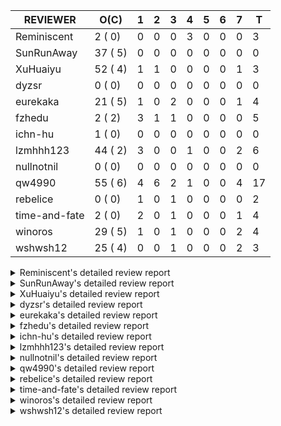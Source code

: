 |   REVIEWER    |  O(C)   | 1 | 2 | 3 | 4 | 5 | 6 | 7 | T  |
|---------------|---------|---|---|---|---|---|---|---|----|
| Reminiscent   |  2 ( 0) | 0 | 0 | 0 | 3 | 0 | 0 | 0 |  3 |
| SunRunAway    | 37 ( 5) | 0 | 0 | 0 | 0 | 0 | 0 | 0 |  0 |
| XuHuaiyu      | 52 ( 4) | 1 | 1 | 0 | 0 | 0 | 0 | 1 |  3 |
| dyzsr         |  0 ( 0) | 0 | 0 | 0 | 0 | 0 | 0 | 0 |  0 |
| eurekaka      | 21 ( 5) | 1 | 0 | 2 | 0 | 0 | 0 | 1 |  4 |
| fzhedu        |  2 ( 2) | 3 | 1 | 1 | 0 | 0 | 0 | 0 |  5 |
| ichn-hu       |  1 ( 0) | 0 | 0 | 0 | 0 | 0 | 0 | 0 |  0 |
| lzmhhh123     | 44 ( 2) | 3 | 0 | 0 | 1 | 0 | 0 | 2 |  6 |
| nullnotnil    |  0 ( 0) | 0 | 0 | 0 | 0 | 0 | 0 | 0 |  0 |
| qw4990        | 55 ( 6) | 4 | 6 | 2 | 1 | 0 | 0 | 4 | 17 |
| rebelice      |  0 ( 0) | 1 | 0 | 1 | 0 | 0 | 0 | 0 |  2 |
| time-and-fate |  2 ( 0) | 2 | 0 | 1 | 0 | 0 | 0 | 1 |  4 |
| winoros       | 29 ( 5) | 1 | 0 | 1 | 0 | 0 | 0 | 2 |  4 |
| wshwsh12      | 25 ( 4) | 0 | 0 | 1 | 0 | 0 | 0 | 2 |  3 |


<details> 
  <summary>Reminiscent's detailed review report</summary> 

## To Be Reviewed

|    REPO    |                                                                   PR                                                                   | C | LASTED |
|------------|----------------------------------------------------------------------------------------------------------------------------------------|---|--------|
| tidb/21896 | [planner: fix union doesn't handle collate correctly (#21854)](https://github.com/pingcap/tidb/pull/21896)                             |   | 45d19h |
| tidb/22354 | [planner: do not cache prepared plan if optimization depends on mutable constant (#22349)](https://github.com/pingcap/tidb/pull/22354) |   | 23d22h |


## Reviewed in Last 7 Days

|    REPO    |                                                                PR                                                                 | C | D |   R   |
|------------|-----------------------------------------------------------------------------------------------------------------------------------|---|---|-------|
| tidb/22641 | [*: do not report error for prepared stmt execution if tidb_snapshot is set (#22568)](https://github.com/pingcap/tidb/pull/22641) |   | 4 | 1h    |
| tidb/22330 | [planner: check error when correlatedAggregateResolver leaves ast.Node (#22222)](https://github.com/pingcap/tidb/pull/22330)      |   | 4 | 21d3h |
| tidb/22568 | [*: do not report error for prepared stmt execution if tidb_snapshot is set](https://github.com/pingcap/tidb/pull/22568)          |   | 4 | 4d20h |


</details> 


<details> 
  <summary>SunRunAway's detailed review report</summary> 

## To Be Reviewed

|     REPO     |                                                                      PR                                                                       | C | LASTED  |
|--------------|-----------------------------------------------------------------------------------------------------------------------------------------------|---|---------|
| docs-cn/4913 | [explain: add indexes](https://github.com/pingcap/docs-cn/pull/4913)                                                                          |   | 80d17h  |
| tidb/15370   | [planner,executor: Refactor Shuffle and implement parallel Sort](https://github.com/pingcap/tidb/pull/15370)                                  | Y | 327d18h |
| docs-cn/4933 | [explain: add joins](https://github.com/pingcap/docs-cn/pull/4933)                                                                            |   | 76d20h  |
| tidb/15462   | [executor: implement `graceHashJoin`](https://github.com/pingcap/tidb/pull/15462)                                                             | Y | 323d17h |
| tidb/16967   | [executor: Refactor Shuffle and implement parallel sort (executor part)](https://github.com/pingcap/tidb/pull/16967)                          | Y | 278d10h |
| tidb/17238   | [*: refactor table.Allocator to improve readability](https://github.com/pingcap/tidb/pull/17238)                                              |   | 265d18h |
| tidb/19120   | [executor: Concurrently fetch chunks and insert them to a concurrent hash table in hash build](https://github.com/pingcap/tidb/pull/19120)    |   | 177d21h |
| tidb/19178   | [executor: Refactor probe channel](https://github.com/pingcap/tidb/pull/19178)                                                                |   | 175d16h |
| tidb/19347   | [executor: support new syntax `create/drop binding for digest` for tidb dashboard usage](https://github.com/pingcap/tidb/pull/19347)          |   | 167d23h |
| tidb/19807   | [executor: parallel evaluation for hash aggregate distinct](https://github.com/pingcap/tidb/pull/19807)                                       |   | 153d10h |
| tidb/19900   | [executor: enable inline projection for sort&topN](https://github.com/pingcap/tidb/pull/19900)                                                | Y | 148d18h |
| tidb/20140   | [expressions: Support `bin-to-uuid` and `uuid-to-bin`](https://github.com/pingcap/tidb/pull/20140)                                            |   | 135d22h |
| tidb/20220   | [*: new secondary index value format](https://github.com/pingcap/tidb/pull/20220)                                                             |   | 132d16h |
| tidb/20316   | [docs/design: add design doc for index usage information](https://github.com/pingcap/tidb/pull/20316)                                         |   | 127d17h |
| tidb/20335   | [planner, executor: enable inline projection for Selection](https://github.com/pingcap/tidb/pull/20335)                                       | Y | 124d17h |
| tidb/20360   | [planner: refine explain info for batch cop](https://github.com/pingcap/tidb/pull/20360)                                                      |   | 118d22h |
| tidb/20397   | [parser: replace ast.SelectLockInShareMode with ast.SelectLockForShare](https://github.com/pingcap/tidb/pull/20397)                           |   | 116d18h |
| tidb/20615   | [utils: Avoid panic when getting memory](https://github.com/pingcap/tidb/pull/20615)                                                          |   | 104d2h  |
| tidb/20689   | [expression: make TIME function compatible with MySQL (#19158)](https://github.com/pingcap/tidb/pull/20689)                                   |   | 99d20h  |
| tidb/20752   | [*: trace statsCache and preparePlanCache by Global memory tracker.](https://github.com/pingcap/tidb/pull/20752)                              |   | 94d22h  |
| tidb/20765   | [planner: support stable result mode](https://github.com/pingcap/tidb/pull/20765)                                                             |   | 94d16h  |
| tidb/21207   | [planner: fix the inappropriate out-of-range range estimation rule](https://github.com/pingcap/tidb/pull/21207)                               |   | 73d18h  |
| tidb/21277   | [executor: fix split table with large integers](https://github.com/pingcap/tidb/pull/21277)                                                   |   | 71d19h  |
| tidb/21364   | [expression: Add test cases to cover the cases when invalid int value is casted as TIME (#18653)](https://github.com/pingcap/tidb/pull/21364) |   | 67d1h   |
| tidb/21381   | [*: optimize analyze cluster index table](https://github.com/pingcap/tidb/pull/21381)                                                         |   | 66d17h  |
| tidb/21386   | [expression: Disable cast decimal as string push down to TiFlash](https://github.com/pingcap/tidb/pull/21386)                                 |   | 66d16h  |
| tidb/21834   | [planner: enhanced index range calculation plan](https://github.com/pingcap/tidb/pull/21834)                                                  |   | 50d18h  |
| tidb/21876   | [planner: bypass the DNF restriction if index merge hint is specified (#20799)](https://github.com/pingcap/tidb/pull/21876)                   |   | 48d19h  |
| tidb/21878   | [planner: do not push down lock to pointGet/bacthPointGet when selection exists](https://github.com/pingcap/tidb/pull/21878)                  |   | 48d18h  |
| tidb/21956   | [planner/preprocessor: disallow into-outfile clause in some place](https://github.com/pingcap/tidb/pull/21956)                                |   | 43d22h  |
| tidb/22026   | [expression: separated arithmeticPlusIntSig](https://github.com/pingcap/tidb/pull/22026)                                                      |   | 41d20h  |
| tidb/22043   | [planner, executor: enhance the limit pushdown rule.](https://github.com/pingcap/tidb/pull/22043)                                             |   | 39d10h  |
| tidb/22114   | [test: fix globalkilltest (#21987)](https://github.com/pingcap/tidb/pull/22114)                                                               |   | 36d12h  |
| tidb/22181   | [planner, expression: fix error when using IN combined with subquery (#22080)](https://github.com/pingcap/tidb/pull/22181)                    |   | 30d17h  |
| tidb/22217   | [*: rewrite origin SQL with default DB for SQL bindings (#21275)](https://github.com/pingcap/tidb/pull/22217)                                 |   | 29d17h  |
| tidb/22365   | [planner: check index valid while forUpdateRead (#22152)](https://github.com/pingcap/tidb/pull/22365)                                         |   | 23d18h  |
| tidb/22379   | [[experiment] executor: allow aggregation to spill disk when running out of memory quota](https://github.com/pingcap/tidb/pull/22379)         |   | 22d19h  |


## Reviewed in Last 7 Days

| REPO | PR | C | D | R |
|------|----|---|---|---|


</details> 


<details> 
  <summary>XuHuaiyu's detailed review report</summary> 

## To Be Reviewed

|     REPO     |                                                                              PR                                                                              | C | LASTED  |
|--------------|--------------------------------------------------------------------------------------------------------------------------------------------------------------|---|---------|
| tidb/19292   | [planner: suppport left join in join reorder](https://github.com/pingcap/tidb/pull/19292)                                                                    |   | 169d16h |
| docs-cn/5323 | [Update parameter type description](https://github.com/pingcap/docs-cn/pull/5323)                                                                            |   | 17d18h  |
| tidb/19900   | [executor: enable inline projection for sort&topN](https://github.com/pingcap/tidb/pull/19900)                                                               | Y | 148d18h |
| tidb/19957   | [executor: add builtin aggregate function `json_arrayagg`](https://github.com/pingcap/tidb/pull/19957)                                                       | Y | 146d13h |
| tidb/20040   | [planner, expression: take NullFlag into consideration when optimize the `int non-const` <cmp > `non-int const`](https://github.com/pingcap/tidb/pull/20040) | Y | 141d13h |
| tidb/20140   | [expressions: Support `bin-to-uuid` and `uuid-to-bin`](https://github.com/pingcap/tidb/pull/20140)                                                           |   | 135d22h |
| tidb/20311   | [expression: fix overflow error when convert bit to int64 (#20266)](https://github.com/pingcap/tidb/pull/20311)                                              |   | 127d21h |
| tidb/20350   | [executor: support read global indexes in IndexMergeReader and index join](https://github.com/pingcap/tidb/pull/20350)                                       | Y | 121d13h |
| tidb/20505   | [*: Add metrics for oom-action and sql memory usage.](https://github.com/pingcap/tidb/pull/20505)                                                            |   | 108d18h |
| tidb/20576   | [*: fix stats feedback after tableReader handle multiple ranges](https://github.com/pingcap/tidb/pull/20576)                                                 |   | 106d12h |
| tidb/20613   | [executor: fix issue of hash join fetch time inaccurate](https://github.com/pingcap/tidb/pull/20613)                                                         |   | 104d13h |
| tidb/20752   | [*: trace statsCache and preparePlanCache by Global memory tracker.](https://github.com/pingcap/tidb/pull/20752)                                             |   | 94d22h  |
| tidb/20790   | [collation: add pinyin collation for chinese charset support](https://github.com/pingcap/tidb/pull/20790)                                                    |   | 93d20h  |
| tidb/20793   | [planner, executor: enable inline projection for Apply](https://github.com/pingcap/tidb/pull/20793)                                                          |   | 93d20h  |
| tidb/20905   | [planner: fix statement-optimize not work in `TryFastPlan`](https://github.com/pingcap/tidb/pull/20905)                                                      |   | 90d17h  |
| tidb/20972   | [expression: POC implementation of Vitess hashing algorithm.](https://github.com/pingcap/tidb/pull/20972)                                                    |   | 86d0h   |
| tidb/21064   | [planner, executor: fix cast not check error](https://github.com/pingcap/tidb/pull/21064)                                                                    |   | 81d8h   |
| tidb/21149   | [executor:Add runtime stat for IndexMergeReaderExecutor (#20653)](https://github.com/pingcap/tidb/pull/21149)                                                |   | 77d14h  |
| tidb/21228   | [executor: return the result immediately when combining LIMIT row_count with DISTINCT](https://github.com/pingcap/tidb/pull/21228)                           |   | 73d13h  |
| tidb/21304   | [executor: Add the HashAggExec runtime information (#20577)](https://github.com/pingcap/tidb/pull/21304)                                                     |   | 71d12h  |
| tidb/21334   | [*: make rollback work on user-defined variables](https://github.com/pingcap/tidb/pull/21334)                                                                |   | 70d13h  |
| tidb/21340   | [executor: initialize expensive query handler on domain creation](https://github.com/pingcap/tidb/pull/21340)                                                |   | 69d23h  |
| tidb/21476   | [planner: check for decimal format in cast expr (#20836)](https://github.com/pingcap/tidb/pull/21476)                                                        |   | 63d15h  |
| tidb/21536   | [executor: add slow-log file meta cache to avoid repeat read file meta information](https://github.com/pingcap/tidb/pull/21536)                              |   | 59d14h  |
| tidb/21564   | [ddl: fix Incorrect behavior of NO_ZERO_DATE when altering table](https://github.com/pingcap/tidb/pull/21564)                                                |   | 58d15h  |
| tidb/21626   | [test: convert test to benchmard test to make ci stable (#21616)](https://github.com/pingcap/tidb/pull/21626)                                                |   | 56d22h  |
| tidb/21680   | [planner: report error when ORDER BY conflicts with DISTINCT (#21286)](https://github.com/pingcap/tidb/pull/21680)                                           |   | 55d16h  |
| tidb/21839   | [planner/core: add 'split table using statistics' statement](https://github.com/pingcap/tidb/pull/21839)                                                     |   | 50d15h  |
| tidb/21853   | [expression: fix compatibility behaviors in time_format with MySQL (#21559)](https://github.com/pingcap/tidb/pull/21853)                                     |   | 49d18h  |
| tidb/21896   | [planner: fix union doesn't handle collate correctly (#21854)](https://github.com/pingcap/tidb/pull/21896)                                                   |   | 45d19h  |
| tidb/22014   | [executor: fix unstable test Issue16696 (#22009)](https://github.com/pingcap/tidb/pull/22014)                                                                |   | 42d16h  |
| tidb/22131   | [privilege: remove leading and trailing space when create user and role](https://github.com/pingcap/tidb/pull/22131)                                         |   | 35d19h  |
| tidb/22149   | [session: set process info before building plan (#22101)](https://github.com/pingcap/tidb/pull/22149)                                                        |   | 31d19h  |
| tidb/22163   | [expression: separated arithmeticMinusIntSig](https://github.com/pingcap/tidb/pull/22163)                                                                    |   | 31d13h  |
| tidb/22186   | [executor: fix select into outfile with year type column has no data (#22175)](https://github.com/pingcap/tidb/pull/22186)                                   |   | 30d16h  |
| tidb/22294   | [planner, table: optimize the list partition pruner for range query](https://github.com/pingcap/tidb/pull/22294)                                             |   | 27d19h  |
| tidb/22307   | [ddl: fix update can see columns not public](https://github.com/pingcap/tidb/pull/22307)                                                                     |   | 27d15h  |
| tidb/22381   | [planner: check schema stale for plan cache when forUpdateRead](https://github.com/pingcap/tidb/pull/22381)                                                  |   | 22d14h  |
| tidb/22407   | [types: fix return err when decimal from string value](https://github.com/pingcap/tidb/pull/22407)                                                           |   | 20d19h  |
| tidb/22418   | [expression: Optimize builtinArithmeticModRealSig and builtinGreatestDecimalSig using MergeNull method](https://github.com/pingcap/tidb/pull/22418)          |   | 17d23h  |
| tidb/22426   | [expression: fix bugs in builtinfunction ArithmeticMinusInt logic](https://github.com/pingcap/tidb/pull/22426)                                               |   | 17d16h  |
| tidb/22432   | [types,execute: fix errcode return like mysql when inserting incorrect int value ](https://github.com/pingcap/tidb/pull/22432)                               |   | 16d21h  |
| tidb/22463   | [executor: make memory tracker for aggregate more accurate.](https://github.com/pingcap/tidb/pull/22463)                                                     |   | 14d23h  |
| tidb/22472   | [planner, statistics: build the global statistics for the partition table](https://github.com/pingcap/tidb/pull/22472)                                       |   | 14d16h  |
| tidb/22507   | [types: fix the bug about the wrong query result for decimal type ](https://github.com/pingcap/tidb/pull/22507)                                              |   | 10d23h  |
| tidb/22616   | [expression: from_unixtime accept 64-bit integers](https://github.com/pingcap/tidb/pull/22616)                                                               |   | 6d23h   |
| tidb/22617   | [metrics: fix wrong bucket name of coprocessor cache (#22454)](https://github.com/pingcap/tidb/pull/22617)                                                   |   | 6d22h   |
| tidb/22624   | [ planner: not pruning column used by union scan condition (#21640)](https://github.com/pingcap/tidb/pull/22624)                                             |   | 6d16h   |
| tidb/22640   | [*: refactor ExecuteInternal to return single resultset (#22546)](https://github.com/pingcap/tidb/pull/22640)                                                |   | 3d20h   |
| tidb/22696   | [expression: enable arithmetic Mod push down](https://github.com/pingcap/tidb/pull/22696)                                                                    |   | 1d17h   |
| tidb/22711   | [executor: Fix inline schema name](https://github.com/pingcap/tidb/pull/22711)                                                                               |   | 1d11h   |
| tidb/22722   | [planner, errno: make error code of ErrMixOfGroupFuncAndFields consistent with MySQL](https://github.com/pingcap/tidb/pull/22722)                            |   | 20h     |


## Reviewed in Last 7 Days

|    REPO    |                                                         PR                                                         | C | D |   R   |
|------------|--------------------------------------------------------------------------------------------------------------------|---|---|-------|
| tidb/22724 | [executor: fix load data losing connection when batch_dml_size is set](https://github.com/pingcap/tidb/pull/22724) |   | 1 | 2h    |
| tidb/22463 | [executor: make memory tracker for aggregate more accurate.](https://github.com/pingcap/tidb/pull/22463)           |   | 2 | 13d7h |
| tidb/22454 | [metrics: fix wrong bucket name of coprocessor cache](https://github.com/pingcap/tidb/pull/22454)                  |   | 7 | 8d17h |


</details> 


<details> 
  <summary>dyzsr's detailed review report</summary> 

## To Be Reviewed

| REPO | PR | C | LASTED |
|------|----|---|--------|


## Reviewed in Last 7 Days

| REPO | PR | C | D | R |
|------|----|---|---|---|


</details> 


<details> 
  <summary>eurekaka's detailed review report</summary> 

## To Be Reviewed

|    REPO    |                                                                   PR                                                                   | C | LASTED  |
|------------|----------------------------------------------------------------------------------------------------------------------------------------|---|---------|
| tidb/14729 | [planner: fix constant propagation for PredicatePushDown](https://github.com/pingcap/tidb/pull/14729)                                  | Y | 359d17h |
| tidb/14831 | [planner/cascades: add implementationRule for IndexLookUpJoin](https://github.com/pingcap/tidb/pull/14831)                             |   | 352d17h |
| tidb/15090 | [planner/cascades: refine the row count estimation of TiKV layer Selection](https://github.com/pingcap/tidb/pull/15090)                |   | 338d17h |
| tidb/15157 | [planner/cascades: implement `HashCode` method for all the LogicalPlans](https://github.com/pingcap/tidb/pull/15157)                   | Y | 336d14h |
| tidb/15335 | [planner/cascades: add transformation rule PullAggregationUpApply & EliminateMaxOneRow](https://github.com/pingcap/tidb/pull/15335)    |   | 329d17h |
| tidb/15370 | [planner,executor: Refactor Shuffle and implement parallel Sort](https://github.com/pingcap/tidb/pull/15370)                           | Y | 327d18h |
| tidb/17276 | [planner/cascades: add rule InjectProjectionBelowSort](https://github.com/pingcap/tidb/pull/17276)                                     | Y | 262d8h  |
| tidb/18882 | [planner, executor: add explain for `MetricSummaryTableExtractor`](https://github.com/pingcap/tidb/pull/18882)                         | Y | 189d17h |
| tidb/19347 | [executor: support new syntax `create/drop binding for digest` for tidb dashboard usage](https://github.com/pingcap/tidb/pull/19347)   |   | 167d23h |
| tidb/20877 | [statistics: collect index usage information](https://github.com/pingcap/tidb/pull/20877)                                              |   | 91d16h  |
| tidb/21444 | [planner: ignore anonymous index while tiflash replica is available](https://github.com/pingcap/tidb/pull/21444)                       |   | 64d12h  |
| tidb/21680 | [planner: report error when ORDER BY conflicts with DISTINCT (#21286)](https://github.com/pingcap/tidb/pull/21680)                     |   | 55d16h  |
| tidb/21994 | [range: fix overflow value access index ](https://github.com/pingcap/tidb/pull/21994)                                                  |   | 42d22h  |
| tidb/22342 | [session: fix two cases when updating bind info (#22338)](https://github.com/pingcap/tidb/pull/22342)                                  |   | 24d18h  |
| tidb/22354 | [planner: do not cache prepared plan if optimization depends on mutable constant (#22349)](https://github.com/pingcap/tidb/pull/22354) |   | 23d22h  |
| tidb/22369 | [session: fix the duplicate binding case when updating bind info (#22367)](https://github.com/pingcap/tidb/pull/22369)                 |   | 23d17h  |
| tidb/22416 | [core: fix subQuery at projection in only_full_group](https://github.com/pingcap/tidb/pull/22416)                                      |   | 19d11h  |
| tidb/22559 | [planner: split test data from test cases in cbo_test.go](https://github.com/pingcap/tidb/pull/22559)                                  |   | 8d19h   |
| tidb/22725 | [planner, distsql: fix the behaviour of building ranges for TiFlash](https://github.com/pingcap/tidb/pull/22725)                       |   | 19h     |
| tidb/22733 | [bindinfo: use new sql apis (#22653)](https://github.com/pingcap/tidb/pull/22733)                                                      |   | 15h     |
| tidb/22734 | [bindinfo: use new sql apis (#22653)](https://github.com/pingcap/tidb/pull/22734)                                                      |   | 15h     |


## Reviewed in Last 7 Days

|        REPO         |                                                        PR                                                        | C | D |   R    |
|---------------------|------------------------------------------------------------------------------------------------------------------|---|---|--------|
| tidb/22653          | [bindinfo: use new sql apis](https://github.com/pingcap/tidb/pull/22653)                                         |   | 1 | 2d9h   |
| docs-cn/5468        | [Fix a typo in a statement example](https://github.com/pingcap/docs-cn/pull/5468)                                |   | 3 | 0h     |
| automated-tests/534 | [add spm 2.0 ticases](https://github.com/pingcap/automated-tests/pull/534)                                       |   | 3 | 73d20h |
| tidb/22624          | [ planner: not pruning column used by union scan condition (#21640)](https://github.com/pingcap/tidb/pull/22624) |   | 7 | 0h     |


</details> 


<details> 
  <summary>fzhedu's detailed review report</summary> 

## To Be Reviewed

|    REPO    |                                                   PR                                                   | C | LASTED  |
|------------|--------------------------------------------------------------------------------------------------------|---|---------|
| tidb/19845 | [expression:fix FORMAT compatibility issue #11206](https://github.com/pingcap/tidb/pull/19845)         | Y | 150d15h |
| tidb/20117 | [optimizer: fix issue on incorrect result of natural join](https://github.com/pingcap/tidb/pull/20117) | Y | 136d20h |


## Reviewed in Last 7 Days

|    REPO    |                                                              PR                                                              | C | D |   R    |
|------------|------------------------------------------------------------------------------------------------------------------------------|---|---|--------|
| tics/1417  | [Add mock mpp tests](https://github.com/pingcap/tics/pull/1417)                                                              |   | 1 | 1d11h  |
| tidb/22713 | [expression: Add warning info for exprs that can not be pushed to storage layer](https://github.com/pingcap/tidb/pull/22713) |   | 1 | 11h    |
| tidb/22725 | [planner, distsql: fix the behaviour of building ranges for TiFlash](https://github.com/pingcap/tidb/pull/22725)             |   | 1 | 3h     |
| tidb/22428 | [unistore/cophandler: change the logic of mpp execution in unit test.](https://github.com/pingcap/tidb/pull/22428)           |   | 2 | 15d14h |
| tidb/22662 | [planner/core: let mpp support partition tables](https://github.com/pingcap/tidb/pull/22662)                                 |   | 3 | 7h     |


</details> 


<details> 
  <summary>ichn-hu's detailed review report</summary> 

## To Be Reviewed

|    REPO    |                                                            PR                                                            | C | LASTED |
|------------|--------------------------------------------------------------------------------------------------------------------------|---|--------|
| tidb/21853 | [expression: fix compatibility behaviors in time_format with MySQL (#21559)](https://github.com/pingcap/tidb/pull/21853) |   | 49d18h |


## Reviewed in Last 7 Days

| REPO | PR | C | D | R |
|------|----|---|---|---|


</details> 


<details> 
  <summary>lzmhhh123's detailed review report</summary> 

## To Be Reviewed

|     REPO     |                                                                  PR                                                                   | C | LASTED  |
|--------------|---------------------------------------------------------------------------------------------------------------------------------------|---|---------|
| tidb/14729   | [planner: fix constant propagation for PredicatePushDown](https://github.com/pingcap/tidb/pull/14729)                                 | Y | 359d17h |
| docs-cn/4913 | [explain: add indexes](https://github.com/pingcap/docs-cn/pull/4913)                                                                  |   | 80d17h  |
| tidb/17414   | [add curCost based join reorder algorithm](https://github.com/pingcap/tidb/pull/17414)                                                |   | 254d18h |
| tidb/19347   | [executor: support new syntax `create/drop binding for digest` for tidb dashboard usage](https://github.com/pingcap/tidb/pull/19347)  |   | 167d23h |
| tidb/19698   | [*: update test cases to support new collation enabled by default](https://github.com/pingcap/tidb/pull/19698)                        |   | 155d22h |
| tidb/20044   | [expression: Add column nullability checking before "refine args"](https://github.com/pingcap/tidb/pull/20044)                        | Y | 141d7h  |
| tidb/20444   | [expression: add json_merge_patch](https://github.com/pingcap/tidb/pull/20444)                                                        |   | 113d21h |
| tidb/20465   | [expression: add uuidShortFunction](https://github.com/pingcap/tidb/pull/20465)                                                       |   | 112d19h |
| tidb/20505   | [*: Add metrics for oom-action and sql memory usage.](https://github.com/pingcap/tidb/pull/20505)                                     |   | 108d18h |
| tidb/20618   | [planner: fix update generated columns error](https://github.com/pingcap/tidb/pull/20618)                                             |   | 103d20h |
| tidb/20642   | [executor: modify admin executors to support partitioned table with global index](https://github.com/pingcap/tidb/pull/20642)         |   | 101d15h |
| tidb/20825   | [executor: add diagnosis rule to check Transparent Huge Pages(THP) enabled (#20611)](https://github.com/pingcap/tidb/pull/20825)      |   | 92d18h  |
| tidb/20903   | [planner: fix confused and unnecessary double-projection in plans.](https://github.com/pingcap/tidb/pull/20903)                       |   | 90d17h  |
| tidb/21018   | [planner: don't push down null sensitive join conditions (#19620)](https://github.com/pingcap/tidb/pull/21018)                        |   | 84d16h  |
| tidb/21051   | [executor: change read slow-log file module to concurrent](https://github.com/pingcap/tidb/pull/21051)                                |   | 83d14h  |
| tidb/21195   | [brie: integrate lightning to suport IMPORT statement](https://github.com/pingcap/tidb/pull/21195)                                    |   | 73d22h  |
| tidb/21334   | [*: make rollback work on user-defined variables](https://github.com/pingcap/tidb/pull/21334)                                         |   | 70d13h  |
| tidb/21347   | [session: make rollback work on global variables](https://github.com/pingcap/tidb/pull/21347)                                         |   | 69d19h  |
| tidb/21401   | [expression: incompatibility with MySQL for ADDTIME()](https://github.com/pingcap/tidb/pull/21401)                                    |   | 66d11h  |
| tidb/21444   | [planner: ignore anonymous index while tiflash replica is available](https://github.com/pingcap/tidb/pull/21444)                      |   | 64d12h  |
| tidb/21487   | [*: ensure TABLE statement works](https://github.com/pingcap/tidb/pull/21487)                                                         |   | 63d4h   |
| tidb/21641   | [executor: Fix pessimistic lock doesn't work on the partition table for subquery/joins](https://github.com/pingcap/tidb/pull/21641)   |   | 56d17h  |
| tidb/21651   | [planner: allow filter condition pushing down to IndexScan for prefix index](https://github.com/pingcap/tidb/pull/21651)              |   | 56d13h  |
| tidb/21680   | [planner: report error when ORDER BY conflicts with DISTINCT (#21286)](https://github.com/pingcap/tidb/pull/21680)                    |   | 55d16h  |
| tidb/21954   | [planner/cascades: add rule `PushSelDownApply`](https://github.com/pingcap/tidb/pull/21954)                                           |   | 43d23h  |
| tidb/22126   | [*: add `sys` schema, `sys.SCHEMA_UNUSED_INDEXES` view and `sys.SCHEMA_INDEX_USAGE` view](https://github.com/pingcap/tidb/pull/22126) |   | 35d19h  |
| tidb/22149   | [session: set process info before building plan (#22101)](https://github.com/pingcap/tidb/pull/22149)                                 |   | 31d19h  |
| tidb/22188   | [planner: do not use indexMerge when the path only use a single index (#22168)](https://github.com/pingcap/tidb/pull/22188)           |   | 30d13h  |
| tidb/22361   | [table: fix insert into _tidb_rowid panic and rebase it if needed (#22062)](https://github.com/pingcap/tidb/pull/22361)               |   | 23d20h  |
| tidb/22372   | [executor: fix SelectForUpdate in decorrelated subquery under pessimistic mode](https://github.com/pingcap/tidb/pull/22372)           |   | 23d9h   |
| tidb/22426   | [expression: fix bugs in builtinfunction ArithmeticMinusInt logic](https://github.com/pingcap/tidb/pull/22426)                        |   | 17d16h  |
| tidb/22430   | [*: refactor table.Table interface, clean up unnecessay methods](https://github.com/pingcap/tidb/pull/22430)                          |   | 16d23h  |
| tidb/22433   | [statistics: merge partition-level TopN to global-level TopN](https://github.com/pingcap/tidb/pull/22433)                             |   | 16d19h  |
| tidb/22463   | [executor: make memory tracker for aggregate more accurate.](https://github.com/pingcap/tidb/pull/22463)                              |   | 14d23h  |
| tidb/22478   | [planner, executor: fix query partition table with global unique index get wrong result](https://github.com/pingcap/tidb/pull/22478)  |   | 14d13h  |
| tidb/22631   | [executor: refine window processor](https://github.com/pingcap/tidb/pull/22631)                                                       |   | 4d22h   |
| tidb/22656   | [*: move new api out of session package (#22591)](https://github.com/pingcap/tidb/pull/22656)                                         |   | 3d0h    |
| tidb/22657   | [*: move new api out of session package (#22591)](https://github.com/pingcap/tidb/pull/22657)                                         |   | 3d0h    |
| tidb/22662   | [planner/core: let mpp support partition tables](https://github.com/pingcap/tidb/pull/22662)                                          |   | 2d18h   |
| tidb/22699   | [brie: add error info column and history backup/restore info in sql](https://github.com/pingcap/tidb/pull/22699)                      |   | 1d16h   |
| tidb/22705   | [statistics,executor: fix some unit tests that run twice](https://github.com/pingcap/tidb/pull/22705)                                 |   | 1d13h   |
| tidb/22714   | [executor: add close recordSet in executor](https://github.com/pingcap/tidb/pull/22714)                                               |   | 23h     |
| tidb/22728   | [store/tikv_driver:move MemManager from KVStore to tikvStore](https://github.com/pingcap/tidb/pull/22728)                             |   | 18h     |
| tidb/22734   | [bindinfo: use new sql apis (#22653)](https://github.com/pingcap/tidb/pull/22734)                                                     |   | 15h     |


## Reviewed in Last 7 Days

|    REPO    |                                                                PR                                                                 | C | D |   R   |
|------------|-----------------------------------------------------------------------------------------------------------------------------------|---|---|-------|
| tidb/22409 | [*: use CLUSTERED and NONCLUSTERED to control primary key type](https://github.com/pingcap/tidb/pull/22409)                       |   | 1 | 20d4h |
| tidb/22463 | [executor: make memory tracker for aggregate more accurate.](https://github.com/pingcap/tidb/pull/22463)                          |   | 1 | 14d5h |
| tipb/213   | [Add expression signature ExtractDatetimeFromString](https://github.com/pingcap/tipb/pull/213)                                    |   | 1 | 18h   |
| tidb/22641 | [*: do not report error for prepared stmt execution if tidb_snapshot is set (#22568)](https://github.com/pingcap/tidb/pull/22641) |   | 4 | 1h    |
| tidb/21553 | [table: fix zero date in different sqlmode (#20206)](https://github.com/pingcap/tidb/pull/21553)                                  | Y | 7 | 52d1h |
| tidb/22568 | [*: do not report error for prepared stmt execution if tidb_snapshot is set](https://github.com/pingcap/tidb/pull/22568)          |   | 7 | 1d23h |


</details> 


<details> 
  <summary>nullnotnil's detailed review report</summary> 

## To Be Reviewed

| REPO | PR | C | LASTED |
|------|----|---|--------|


## Reviewed in Last 7 Days

| REPO | PR | C | D | R |
|------|----|---|---|---|


</details> 


<details> 
  <summary>qw4990's detailed review report</summary> 

## To Be Reviewed

|    REPO    |                                                                           PR                                                                           | C | LASTED  |
|------------|--------------------------------------------------------------------------------------------------------------------------------------------------------|---|---------|
| tidb/16305 | [expression: separate signatures for `ModInt`](https://github.com/pingcap/tidb/pull/16305)                                                             | Y | 297d23h |
| tidb/16967 | [executor: Refactor Shuffle and implement parallel sort (executor part)](https://github.com/pingcap/tidb/pull/16967)                                   | Y | 278d10h |
| tidb/17396 | [types: improve StrToDate performance](https://github.com/pingcap/tidb/pull/17396)                                                                     | Y | 255d9h  |
| tidb/18882 | [planner, executor: add explain for `MetricSummaryTableExtractor`](https://github.com/pingcap/tidb/pull/18882)                                         | Y | 189d17h |
| tidb/19029 | [types: fix unexpected NOT_NULL flags](https://github.com/pingcap/tidb/pull/19029)                                                                     |   | 182d22h |
| tidb/19120 | [executor: Concurrently fetch chunks and insert them to a concurrent hash table in hash build](https://github.com/pingcap/tidb/pull/19120)             |   | 177d21h |
| tidb/19292 | [planner: suppport left join in join reorder](https://github.com/pingcap/tidb/pull/19292)                                                              |   | 169d16h |
| tidb/20011 | [statistics: fix incorrect total count used in index selectivity computation](https://github.com/pingcap/tidb/pull/20011)                              |   | 142d15h |
| tidb/20316 | [docs/design: add design doc for index usage information](https://github.com/pingcap/tidb/pull/20316)                                                  |   | 127d17h |
| tidb/20354 | [planner: rename relational operators (#14575)](https://github.com/pingcap/tidb/pull/20354)                                                            | Y | 120d5h  |
| tidb/20689 | [expression: make TIME function compatible with MySQL (#19158)](https://github.com/pingcap/tidb/pull/20689)                                            |   | 99d20h  |
| tidb/20708 | [*: separate auto_increment ID allocator from _tidb_rowid allocator](https://github.com/pingcap/tidb/pull/20708)                                       |   | 98d20h  |
| tidb/20972 | [expression: POC implementation of Vitess hashing algorithm.](https://github.com/pingcap/tidb/pull/20972)                                              |   | 86d0h   |
| tidb/21018 | [planner: don't push down null sensitive join conditions (#19620)](https://github.com/pingcap/tidb/pull/21018)                                         |   | 84d16h  |
| tidb/21149 | [executor:Add runtime stat for IndexMergeReaderExecutor (#20653)](https://github.com/pingcap/tidb/pull/21149)                                          |   | 77d14h  |
| tidb/21304 | [executor: Add the HashAggExec runtime information (#20577)](https://github.com/pingcap/tidb/pull/21304)                                               |   | 71d12h  |
| tidb/21318 | [planner, expression: use the range of column types to simplify expressions](https://github.com/pingcap/tidb/pull/21318)                               |   | 70d18h  |
| tidb/21359 | [*: add runtime stats for split region statement](https://github.com/pingcap/tidb/pull/21359)                                                          |   | 69d12h  |
| tidb/21401 | [expression: incompatibility with MySQL for ADDTIME()](https://github.com/pingcap/tidb/pull/21401)                                                     |   | 66d11h  |
| tidb/21476 | [planner: check for decimal format in cast expr (#20836)](https://github.com/pingcap/tidb/pull/21476)                                                  |   | 63d15h  |
| tidb/21508 | [execution: fix dayofweek('0000-00-00') behavior](https://github.com/pingcap/tidb/pull/21508)                                                          |   | 62d9h   |
| tidb/21680 | [planner: report error when ORDER BY conflicts with DISTINCT (#21286)](https://github.com/pingcap/tidb/pull/21680)                                     |   | 55d16h  |
| tidb/21876 | [planner: bypass the DNF restriction if index merge hint is specified (#20799)](https://github.com/pingcap/tidb/pull/21876)                            |   | 48d19h  |
| tidb/21887 | [types: support %X %V %W formats for STR_TO_DATE()](https://github.com/pingcap/tidb/pull/21887)                                                        |   | 47d11h  |
| tidb/21930 | [planner: propagate NDV of column groups across plan nodes (#17854)](https://github.com/pingcap/tidb/pull/21930)                                       |   | 44d18h  |
| tidb/21977 | [expression: log functions that can not be pushed to cop](https://github.com/pingcap/tidb/pull/21977)                                                  |   | 43d15h  |
| tidb/22090 | [planner: push aggregation operators down to projection and union by default](https://github.com/pingcap/tidb/pull/22090)                              |   | 36d22h  |
| tidb/22146 | [executor: forbid SFU on view](https://github.com/pingcap/tidb/pull/22146)                                                                             |   | 31d21h  |
| tidb/22217 | [*: rewrite origin SQL with default DB for SQL bindings (#21275)](https://github.com/pingcap/tidb/pull/22217)                                          |   | 29d17h  |
| tidb/22234 | [executor, planner: ON DUPLICATE UPDATE can refer to un-project col (#14412)](https://github.com/pingcap/tidb/pull/22234)                              |   | 29d15h  |
| tidb/22261 | [time: fix parse datetime won't truncate the reluctant string (#22232)](https://github.com/pingcap/tidb/pull/22261)                                    |   | 28d19h  |
| tidb/22307 | [ddl: fix update can see columns not public](https://github.com/pingcap/tidb/pull/22307)                                                               |   | 27d15h  |
| tidb/22342 | [session: fix two cases when updating bind info (#22338)](https://github.com/pingcap/tidb/pull/22342)                                                  |   | 24d18h  |
| tidb/22369 | [session: fix the duplicate binding case when updating bind info (#22367)](https://github.com/pingcap/tidb/pull/22369)                                 |   | 23d17h  |
| tidb/22374 | [expression: separated arithmeticIntDivideSig](https://github.com/pingcap/tidb/pull/22374)                                                             |   | 23d0h   |
| tidb/22409 | [*: use CLUSTERED and NONCLUSTERED to control primary key type](https://github.com/pingcap/tidb/pull/22409)                                            |   | 20d18h  |
| tidb/22415 | [ddl: refactor placement package](https://github.com/pingcap/tidb/pull/22415)                                                                          |   | 19d17h  |
| tidb/22426 | [expression: fix bugs in builtinfunction ArithmeticMinusInt logic](https://github.com/pingcap/tidb/pull/22426)                                         |   | 17d16h  |
| tidb/22433 | [statistics: merge partition-level TopN to global-level TopN](https://github.com/pingcap/tidb/pull/22433)                                              |   | 16d19h  |
| tidb/22456 | [distsql, executor: disable cache during staleness transaction](https://github.com/pingcap/tidb/pull/22456)                                            |   | 15d15h  |
| tidb/22471 | [ddl, executor: fix creating unique index without partition column error when enable-global-index is true](https://github.com/pingcap/tidb/pull/22471) |   | 14d17h  |
| tidb/22489 | [infoschema: support query partition_id from infoschema.partitions (#22240)](https://github.com/pingcap/tidb/pull/22489)                               |   | 13d19h  |
| tidb/22507 | [types: fix the bug about the wrong query result for decimal type ](https://github.com/pingcap/tidb/pull/22507)                                        |   | 10d23h  |
| tidb/22541 | [expression: Support builtin function SOUNDEX](https://github.com/pingcap/tidb/pull/22541)                                                             |   | 9d9h    |
| tidb/22565 | [statistics: fix panic occurs when stats cache inconsistency (#22465)](https://github.com/pingcap/tidb/pull/22565)                                     | Y | 8d17h   |
| tidb/22625 | [planner, statistics: allow (auto) analyze single partition in dynamic-only mode](https://github.com/pingcap/tidb/pull/22625)                          |   | 6d14h   |
| tidb/22641 | [*: do not report error for prepared stmt execution if tidb_snapshot is set (#22568)](https://github.com/pingcap/tidb/pull/22641)                      |   | 3d19h   |
| tidb/22649 | [planner: decorrelate LogicalApply with inner join as the inner child](https://github.com/pingcap/tidb/pull/22649)                                     |   | 3d16h   |
| tidb/22666 | [expression: correct constant propagation for collation](https://github.com/pingcap/tidb/pull/22666)                                                   |   | 2d18h   |
| tidb/22687 | [*: refactor the RestrictedSQLExecutor interface (#22579)](https://github.com/pingcap/tidb/pull/22687)                                                 |   | 1d21h   |
| tidb/22701 | [expression: refine performance of EXTRACT function](https://github.com/pingcap/tidb/pull/22701)                                                       |   | 1d15h   |
| tidb/22705 | [statistics,executor: fix some unit tests that run twice](https://github.com/pingcap/tidb/pull/22705)                                                  |   | 1d13h   |
| tidb/22731 | [brie/: add GetVersion function for tidbGlueSession](https://github.com/pingcap/tidb/pull/22731)                                                       |   | 17h     |
| tidb/22733 | [bindinfo: use new sql apis (#22653)](https://github.com/pingcap/tidb/pull/22733)                                                                      |   | 15h     |
| tidb/22734 | [bindinfo: use new sql apis (#22653)](https://github.com/pingcap/tidb/pull/22734)                                                                      |   | 15h     |


## Reviewed in Last 7 Days

|     REPO     |                                                               PR                                                                | C | D |   R    |
|--------------|---------------------------------------------------------------------------------------------------------------------------------|---|---|--------|
| tidb/22667   | [statistics: merge the partition-level stats to global-level stats](https://github.com/pingcap/tidb/pull/22667)                 |   | 1 | 2d4h   |
| tidb/22459   | [server: retry executing sql without tiflash after tiflash is down](https://github.com/pingcap/tidb/pull/22459)                 |   | 1 | 14d21h |
| tidb/22668   | [plan, mpp: refine the precision of avg(decimal) & avg(null) for mpp](https://github.com/pingcap/tidb/pull/22668)               |   | 1 | 2d0h   |
| tidb/22603   | [statistics: merge the partition-level histograms to a global-level histogram](https://github.com/pingcap/tidb/pull/22603)      |   | 1 | 6d21h  |
| tidb/22682   | [statistics: introduce new estimation logic when index histogram fails to estimate](https://github.com/pingcap/tidb/pull/22682) |   | 2 | 20h    |
| tidb/22706   | [ddl, session: add tidb_enable_exchange_partition variable (#22638)](https://github.com/pingcap/tidb/pull/22706)                |   | 2 | 0h     |
| tidb/22638   | [ddl, session: add tidb_enable_exchange_partition variable](https://github.com/pingcap/tidb/pull/22638)                         |   | 2 | 2d7h   |
| docs-cn/5458 | [releases: add tidb v4.0.11 release notes ](https://github.com/pingcap/docs-cn/pull/5458)                                       |   | 2 | 2d6h   |
| docs/4761    | [releases: add tidb v4.0.11 release notes](https://github.com/pingcap/docs/pull/4761)                                           |   | 2 | 2d5h   |
| tidb/22653   | [bindinfo: use new sql apis](https://github.com/pingcap/tidb/pull/22653)                                                        |   | 2 | 1d5h   |
| parser/1164  | [ast: support `explain format = 'test'` syntax](https://github.com/pingcap/parser/pull/1164)                                    |   | 3 | 1h     |
| tidb/22554   | [planner: change the content of AnalyzeTableID to build global-stats](https://github.com/pingcap/tidb/pull/22554)               |   | 3 | 6d3h   |
| tidb/22608   | [statistics: fix bug when bootstrap version 2 stats](https://github.com/pingcap/tidb/pull/22608)                                |   | 4 | 3d8h   |
| tidb/21553   | [table: fix zero date in different sqlmode (#20206)](https://github.com/pingcap/tidb/pull/21553)                                | Y | 7 | 52d1h  |
| tidb/22614   | [expression: incorporate unicode_ci into constant propagation (#19555)](https://github.com/pingcap/tidb/pull/22614)             | Y | 7 | 4h     |
| tidb/22615   | [expression: allow function coercibility derive to DERIVATIO ... (#19462)](https://github.com/pingcap/tidb/pull/22615)          | Y | 7 | 4h     |
| tidb/21137   | [executor: specially handle empty input for apply's outer child aggregate (#20544)](https://github.com/pingcap/tidb/pull/21137) |   | 7 | 70d23h |


</details> 


<details> 
  <summary>rebelice's detailed review report</summary> 

## To Be Reviewed

| REPO | PR | C | LASTED |
|------|----|---|--------|


## Reviewed in Last 7 Days

|    REPO    |                                                        PR                                                         | C | D |   R   |
|------------|-------------------------------------------------------------------------------------------------------------------|---|---|-------|
| tidb/22667 | [statistics: merge the partition-level stats to global-level stats](https://github.com/pingcap/tidb/pull/22667)   |   | 1 | 2d10h |
| tidb/22554 | [planner: change the content of AnalyzeTableID to build global-stats](https://github.com/pingcap/tidb/pull/22554) |   | 3 | 6d2h  |


</details> 


<details> 
  <summary>time-and-fate's detailed review report</summary> 

## To Be Reviewed

|    REPO    |                                                               PR                                                                | C | LASTED |
|------------|---------------------------------------------------------------------------------------------------------------------------------|---|--------|
| tidb/20877 | [statistics: collect index usage information](https://github.com/pingcap/tidb/pull/20877)                                       |   | 91d16h |
| tidb/22682 | [statistics: introduce new estimation logic when index histogram fails to estimate](https://github.com/pingcap/tidb/pull/22682) |   | 2d8h   |


## Reviewed in Last 7 Days

|    REPO     |                                                        PR                                                         | C | D |   R    |
|-------------|-------------------------------------------------------------------------------------------------------------------|---|---|--------|
| tidb/22720  | [*: add some explain tests for cluster index](https://github.com/pingcap/tidb/pull/22720)                         |   | 1 | 3h     |
| tidb/22461  | [planner, executor, statistics: add tests for version 2 and fix bugs](https://github.com/pingcap/tidb/pull/22461) |   | 1 | 14d12h |
| parser/1164 | [ast: support `explain format = 'test'` syntax](https://github.com/pingcap/parser/pull/1164)                      |   | 3 | 1h     |
| tidb/22608  | [statistics: fix bug when bootstrap version 2 stats](https://github.com/pingcap/tidb/pull/22608)                  |   | 7 | 14h    |


</details> 


<details> 
  <summary>winoros's detailed review report</summary> 

## To Be Reviewed

|     REPO     |                                                                 PR                                                                  | C | LASTED  |
|--------------|-------------------------------------------------------------------------------------------------------------------------------------|---|---------|
| tidb/14424   | [expression: add nullable() method to check whether an expression can return null](https://github.com/pingcap/tidb/pull/14424)      |   | 392d17h |
| docs-cn/4669 | [sql-optimization: extended statistics documentation](https://github.com/pingcap/docs-cn/pull/4669)                                 |   | 114d17h |
| tidb/14831   | [planner/cascades: add implementationRule for IndexLookUpJoin](https://github.com/pingcap/tidb/pull/14831)                          |   | 352d17h |
| tidb/15090   | [planner/cascades: refine the row count estimation of TiKV layer Selection](https://github.com/pingcap/tidb/pull/15090)             |   | 338d17h |
| tidb/15157   | [planner/cascades: implement `HashCode` method for all the LogicalPlans](https://github.com/pingcap/tidb/pull/15157)                | Y | 336d14h |
| tidb/15426   | [planner/cascades: add transformation rule PushSelDownApply & refactor PushSelDownJoin](https://github.com/pingcap/tidb/pull/15426) |   | 324d16h |
| tidb/16967   | [executor: Refactor Shuffle and implement parallel sort (executor part)](https://github.com/pingcap/tidb/pull/16967)                | Y | 278d10h |
| tidb/17414   | [add curCost based join reorder algorithm](https://github.com/pingcap/tidb/pull/17414)                                              |   | 254d18h |
| tidb/17996   | [planner: push avg & distinct functions across join](https://github.com/pingcap/tidb/pull/17996)                                    | Y | 236d11h |
| tidb/19957   | [executor: add builtin aggregate function `json_arrayagg`](https://github.com/pingcap/tidb/pull/19957)                              | Y | 146d13h |
| tidb/20011   | [statistics: fix incorrect total count used in index selectivity computation](https://github.com/pingcap/tidb/pull/20011)           |   | 142d15h |
| tidb/20311   | [expression: fix overflow error when convert bit to int64 (#20266)](https://github.com/pingcap/tidb/pull/20311)                     |   | 127d21h |
| tidb/20765   | [planner: support stable result mode](https://github.com/pingcap/tidb/pull/20765)                                                   |   | 94d16h  |
| tidb/20877   | [statistics: collect index usage information](https://github.com/pingcap/tidb/pull/20877)                                           |   | 91d16h  |
| tidb/21018   | [planner: don't push down null sensitive join conditions (#19620)](https://github.com/pingcap/tidb/pull/21018)                      |   | 84d16h  |
| tidb/21207   | [planner: fix the inappropriate out-of-range range estimation rule](https://github.com/pingcap/tidb/pull/21207)                     |   | 73d18h  |
| tidb/21476   | [planner: check for decimal format in cast expr (#20836)](https://github.com/pingcap/tidb/pull/21476)                               |   | 63d15h  |
| tidb/21487   | [*: ensure TABLE statement works](https://github.com/pingcap/tidb/pull/21487)                                                       |   | 63d4h   |
| tidb/21876   | [planner: bypass the DNF restriction if index merge hint is specified (#20799)](https://github.com/pingcap/tidb/pull/21876)         |   | 48d19h  |
| tidb/21930   | [planner: propagate NDV of column groups across plan nodes (#17854)](https://github.com/pingcap/tidb/pull/21930)                    |   | 44d18h  |
| tidb/22090   | [planner: push aggregation operators down to projection and union by default](https://github.com/pingcap/tidb/pull/22090)           |   | 36d22h  |
| tidb/22365   | [planner: check index valid while forUpdateRead (#22152)](https://github.com/pingcap/tidb/pull/22365)                               |   | 23d18h  |
| tidb/22409   | [*: use CLUSTERED and NONCLUSTERED to control primary key type](https://github.com/pingcap/tidb/pull/22409)                         |   | 20d18h  |
| tidb/22489   | [infoschema: support query partition_id from infoschema.partitions (#22240)](https://github.com/pingcap/tidb/pull/22489)            |   | 13d19h  |
| tidb/22504   | [*:Fix the fetchHotRegion bug that the count always zero](https://github.com/pingcap/tidb/pull/22504)                               |   | 11d19h  |
| tidb/22565   | [statistics: fix panic occurs when stats cache inconsistency (#22465)](https://github.com/pingcap/tidb/pull/22565)                  | Y | 8d17h   |
| tidb/22603   | [statistics: merge the partition-level histograms to a global-level histogram](https://github.com/pingcap/tidb/pull/22603)          |   | 7d15h   |
| tidb/22624   | [ planner: not pruning column used by union scan condition (#21640)](https://github.com/pingcap/tidb/pull/22624)                    |   | 6d16h   |
| tidb/22713   | [expression: Add warning info for exprs that can not be pushed to storage layer](https://github.com/pingcap/tidb/pull/22713)        |   | 23h     |


## Reviewed in Last 7 Days

|    REPO    |                                                               PR                                                                | C | D |   R    |
|------------|---------------------------------------------------------------------------------------------------------------------------------|---|---|--------|
| tidb/22649 | [planner: decorrelate LogicalApply with inner join as the inner child](https://github.com/pingcap/tidb/pull/22649)              |   | 1 | 3d0h   |
| tidb/22459 | [server: retry executing sql without tiflash after tiflash is down](https://github.com/pingcap/tidb/pull/22459)                 |   | 3 | 13d3h  |
| tidb/22583 | [expression: do not rewrite like to eq when using unicode ci](https://github.com/pingcap/tidb/pull/22583)                       |   | 7 | 1d15h  |
| tidb/21137 | [executor: specially handle empty input for apply's outer child aggregate (#20544)](https://github.com/pingcap/tidb/pull/21137) |   | 7 | 70d23h |


</details> 


<details> 
  <summary>wshwsh12's detailed review report</summary> 

## To Be Reviewed

|    REPO    |                                                              PR                                                              | C | LASTED  |
|------------|------------------------------------------------------------------------------------------------------------------------------|---|---------|
| tidb/15462 | [executor: implement `graceHashJoin`](https://github.com/pingcap/tidb/pull/15462)                                            | Y | 323d17h |
| tidb/17996 | [planner: push avg & distinct functions across join](https://github.com/pingcap/tidb/pull/17996)                             | Y | 236d11h |
| tidb/19557 | [*: Integrate timeline tracing with TiKV](https://github.com/pingcap/tidb/pull/19557)                                        |   | 160d23h |
| tidb/19807 | [executor: parallel evaluation for hash aggregate distinct](https://github.com/pingcap/tidb/pull/19807)                      |   | 153d10h |
| tidb/19957 | [executor: add builtin aggregate function `json_arrayagg`](https://github.com/pingcap/tidb/pull/19957)                       | Y | 146d13h |
| tidb/20044 | [expression: Add column nullability checking before "refine args"](https://github.com/pingcap/tidb/pull/20044)               | Y | 141d7h  |
| tidb/21381 | [*: optimize analyze cluster index table](https://github.com/pingcap/tidb/pull/21381)                                        |   | 66d17h  |
| tidb/21487 | [*: ensure TABLE statement works](https://github.com/pingcap/tidb/pull/21487)                                                |   | 63d4h   |
| tidb/21839 | [planner/core: add 'split table using statistics' statement](https://github.com/pingcap/tidb/pull/21839)                     |   | 50d15h  |
| tidb/21887 | [types: support %X %V %W formats for STR_TO_DATE()](https://github.com/pingcap/tidb/pull/21887)                              |   | 47d11h  |
| tidb/22261 | [time: fix parse datetime won't truncate the reluctant string (#22232)](https://github.com/pingcap/tidb/pull/22261)          |   | 28d19h  |
| tidb/22269 | [executor: check storage.block-cache.capacity value](https://github.com/pingcap/tidb/pull/22269)                             |   | 28d16h  |
| tidb/22378 | [executor: vectorize hash aggregate](https://github.com/pingcap/tidb/pull/22378)                                             |   | 22d19h  |
| tidb/22382 | [*: add infoschema client errors](https://github.com/pingcap/tidb/pull/22382)                                                |   | 22d5h   |
| tidb/22426 | [expression: fix bugs in builtinfunction ArithmeticMinusInt logic](https://github.com/pingcap/tidb/pull/22426)               |   | 17d16h  |
| tidb/22475 | [*: fix parser error format when value overflow](https://github.com/pingcap/tidb/pull/22475)                                 |   | 14d16h  |
| tidb/22548 | [*: introduce new API ParseWithParams (#22499)](https://github.com/pingcap/tidb/pull/22548)                                  |   | 8d23h   |
| tidb/22549 | [*: introduce new API ParseWithParams (#22499)](https://github.com/pingcap/tidb/pull/22549)                                  |   | 8d23h   |
| tidb/22617 | [metrics: fix wrong bucket name of coprocessor cache (#22454)](https://github.com/pingcap/tidb/pull/22617)                   |   | 6d22h   |
| tidb/22628 | [executor: Improve max/min window function with deque-based sliding window](https://github.com/pingcap/tidb/pull/22628)      |   | 5d23h   |
| tidb/22657 | [*: move new api out of session package (#22591)](https://github.com/pingcap/tidb/pull/22657)                                |   | 3d0h    |
| tidb/22674 | [*: introduce FormatSQL and MustFormatSQL](https://github.com/pingcap/tidb/pull/22674)                                       |   | 2d16h   |
| tidb/22713 | [expression: Add warning info for exprs that can not be pushed to storage layer](https://github.com/pingcap/tidb/pull/22713) |   | 23h     |
| tidb/22724 | [executor: fix load data losing connection when batch_dml_size is set](https://github.com/pingcap/tidb/pull/22724)           |   | 20h     |
| tidb/22725 | [planner, distsql: fix the behaviour of building ranges for TiFlash](https://github.com/pingcap/tidb/pull/22725)             |   | 19h     |


## Reviewed in Last 7 Days

|    REPO    |                                                         PR                                                          | C | D |   R   |
|------------|---------------------------------------------------------------------------------------------------------------------|---|---|-------|
| tipb/208   | [Add elems into FieldType](https://github.com/pingcap/tipb/pull/208)                                                |   | 3 | 1d3h  |
| tidb/22260 | [time: fix parse datetime won't truncate the reluctant string (#22232)](https://github.com/pingcap/tidb/pull/22260) |   | 7 | 22d3h |
| tidb/22454 | [metrics: fix wrong bucket name of coprocessor cache](https://github.com/pingcap/tidb/pull/22454)                   |   | 7 | 8d17h |


</details> 

